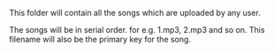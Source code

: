 This folder will contain all the songs which are uploaded by any user. 

The songs will be in serial order. for e.g. 1.mp3, 2.mp3 and so on.
This filename will also be the primary key for the song.
